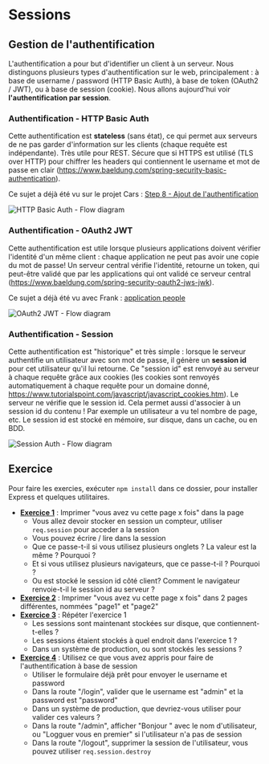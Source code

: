 # Sessions

## Gestion de l'authentification

L'authentification a pour but d'identifier un client à un serveur. Nous distinguons plusieurs types d'authentification sur le web, principalement : à base de username / password (HTTP Basic Auth), à base de token (OAuth2 / JWT), ou à base de session (cookie). Nous allons aujourd'hui voir **l'authentification par session**.

### Authentification - HTTP Basic Auth

Cette authentification est **stateless** (sans état), ce qui permet aux serveurs de ne pas garder d'information sur les clients (chaque requête est indépendante). Très utile pour REST. Sécure que si HTTPS est utilisé (TLS over HTTP) pour chiffrer les headers qui contiennent le username et mot de passe en clair (https://www.baeldung.com/spring-security-basic-authentication).

Ce sujet a déjà été vu sur le projet Cars : [Step 8 - Ajout de l'authentification](https://github.com/simplonco/renault-digital-2020-projet#step-8---ajout-de-lauthentification)

![HTTP Basic Auth - Flow diagram](./docs/authentication_basic_auth.svg)

### Authentification - OAuth2 JWT

Cette authentification est utile lorsque plusieurs applications doivent vérifier l'identité d'un même client : chaque application ne peut pas avoir une copie du mot de passe! Un serveur central vérifie l'identité, retourne un token, qui peut-être validé que par les applications qui ont validé ce serveur central (https://www.baeldung.com/spring-security-oauth2-jws-jwk).

Ce sujet a déjà été vu avec Frank : [application people](https://github.com/Frank-readresolve/people)

![OAuth2 JWT - Flow diagram](./docs/authentication_oauth_jwt.svg)

### Authentification - Session

Cette authentification est "historique" et très simple : lorsque le serveur authentifie un utilisateur avec son mot de passe, il génère un **session id** pour cet utilisateur qu'il lui retourne. Ce "session id" est renvoyé au serveur à chaque requête grâce aux cookies (les cookies sont renvoyés automatiquement à chaque requête pour un domaine donné, https://www.tutorialspoint.com/javascript/javascript_cookies.htm). Le serveur ne vérifie que le session id. Cela permet aussi d'associer à un session id du contenu ! Par exemple un utilisateur a vu tel nombre de page, etc. Le session id est stocké en mémoire, sur disque, dans un cache, ou en BDD.

![Session Auth - Flow diagram](./docs/authentication_session.svg)

## Exercice

Pour faire les exercies, exécuter `npm install` dans ce dossier, pour installer Express et quelques utilitaires.

- **[Exercice 1](./exercice_page_count.js)** : Imprimer "vous avez vu cette page x fois" dans la page
    - Vous allez devoir stocker en session un compteur, utiliser `req.session` pour acceder a la session
    - Vous pouvez écrire / lire dans la session
    - Que ce passe-t-il si vous utilisez plusieurs onglets ? La valeur est la même ? Pourquoi ?
    - Et si vous utilisez plusieurs navigateurs, que ce passe-t-il ? Pourquoi ?
    - Ou est stocké le session id côté client? Comment le navigateur renvoie-t-il le session id au serveur ?
- **[Exercice 2](./exercice_page_count_multiple.js)** : Imprimer "vous avez vu cette page x fois" dans 2 pages différentes, nommées "page1" et "page2"
- **[Exercice 3](./exercice_page_count_on_disk.js)** : Répéter l'exercice 1
    - Les sessions sont maintenant stockées sur disque, que contiennent-t-elles ?
    - Les sessions étaient stockés à quel endroit dans l'exercice 1 ?
    - Dans un système de production, ou sont stockés les sessions ?
- **[Exercice 4](./exercice_admin.js)** : Utilisez ce que vous avez appris pour faire de l'authentification à base de session
    - Utiliser le formulaire déjà prêt pour envoyer le username et password
    - Dans la route "/login", valider que le username est "admin" et la password est "password"
    - Dans un système de production, que devriez-vous utiliser pour valider ces valeurs ?
    - Dans la route "/admin", afficher "Bonjour <utilisateur>" avec le nom d'utilisateur, ou "Logguer vous en premier" si l'utilisateur n'a pas de session
    - Dans la route "/logout", supprimer la session de l'utilisateur, vous pouvez utiliser `req.session.destroy`

